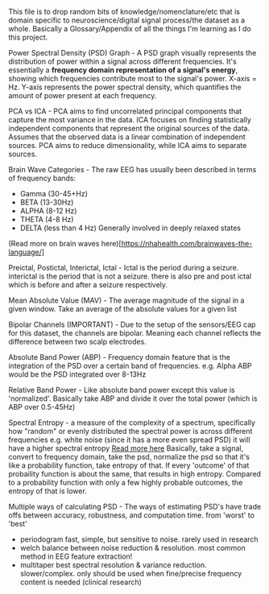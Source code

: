 This file is to drop random bits of knowledge/nomenclature/etc that is domain specific to neuroscience/digital signal process/the dataset as a whole.
Basically a Glossary/Appendix of all the things I'm learning as I do this project.

Power Spectral Density (PSD) Graph - 
A PSD graph visually represents the distribution of power within a signal across different frequencies. It's essentially a **frequency domain representation of a signal's energy**, showing which frequencies contribute most to the signal's power. X-axis = Hz. Y-axis represents the power spectral density, which quantifies the amount of power present at each frequency.

PCA vs ICA -
PCA aims to find uncorrelated principal components that capture the most variance in the data.
ICA focuses on finding statistically independent components that represent the original sources of the data. Assumes that the observed data is a linear combination of independent sources.
PCA aims to reduce dimensionality, while ICA aims to separate sources. 

Brain Wave Categories - 
The raw EEG has usually been described in terms of frequency bands: 
- Gamma (30-45+Hz)
- BETA (13-30Hz)
- ALPHA (8-12 Hz)
- THETA (4-8 Hz)
- DELTA (less than 4 Hz)
Generally involved in deeply relaxed states

(Read more on brain waves here)[https://nhahealth.com/brainwaves-the-language/]

Preictal, Postictal, Interictal, Ictal -
Ictal is the period during a seizure.
interictal is the period that is not a seizure.
there is also pre and post ictal which is before and after a seizure respectively.

Mean Absolute Value (MAV) - 
The average magnitude of the signal in a given window.
Take an average of the absolute values for a given list

Bipolar Channels (IMPORTANT) -
Due to the setup of the sensors/EEG cap for this dataset, the channels are bipolar.
Meaning each channel reflects the difference between two scalp electrodes.

Absolute Band Power (ABP) - 
Frequency domain feature that is the integration of the PSD over a certain band of frequencies.
e.g. Alpha ABP would be the PSD integrated over 8-13Hz

Relative Band Power -
Like absolute band power except this value is 'normalized'.
Basically take ABP and divide it over the total power (which is ABP over 0.5-45Hz)

Spectral Entropy - 
a measure of the complexity of a spectrum, specifically how "random" or evenly distributed the spectral power is across different frequencies
e.g. white noise (since it has a more even spread PSD) it will have a higher spectral entropy
[Read more here](https://dsp.stackexchange.com/questions/23689/what-is-spectral-entropy)
Basically, take a signal, convert to frequency domain, take the psd, normalize the psd so that it's like a probability function, take entropy of that.
If every 'outcome' of that probaility function is about the same, that results in high entropy.
Compared to a probability function with only a few highly probable outcomes, the entropy of that is lower.

Multiple ways of calculating PSD -
The ways of estimating PSD's have trade offs between accuracy, robustness, and computation time. from 'worst' to 'best'
- periodogram
fast, simple, but sensitive to noise. rarely used in research
- welch
balance between noise reduction & resolution. most common method in EEG feature extraction!
- multitaper
best spectral resolution & variance reduction. slower/complex. only should be used when fine/precise frequency content is needed (clinical research)




